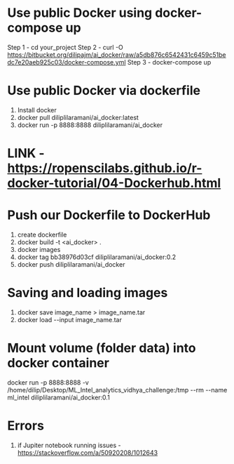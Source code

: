 # Use public Docker using docker-compose up
Step 1 - cd your_project
Step 2 - curl -O https://bitbucket.org/dilipajm/ai_docker/raw/a5db876c6542431c6459c51bedc7e20aeb925c03/docker-compose.yml
Step 3 - docker-compose up

# Use public Docker via dockerfile
1. Install docker
2. docker pull diliplilaramani/ai_docker:latest
3. docker run -p 8888:8888 diliplilaramani/ai_docker

# LINK - https://ropenscilabs.github.io/r-docker-tutorial/04-Dockerhub.html

# Push our Dockerfile to DockerHub
1. create dockerfile
2. docker build -t <ai_docker> .
3. docker images
4. docker tag bb38976d03cf diliplilaramani/ai_docker:0.2
5. docker push diliplilaramani/ai_docker

# Saving and loading images
1. docker save image_name > image_name.tar
2. docker load --input image_name.tar

# Mount volume (folder data) into docker container
docker run -p 8888:8888 -v /home/dilip/Desktop/ML_Intel_analytics_vidhya_challenge:/tmp --rm --name ml_intel diliplilaramani/ai_docker:0.1

# Errors
1. if Jupiter notebook running issues - https://stackoverflow.com/a/50920208/1012643
